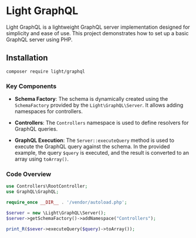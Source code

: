 # Light GraphQL

Light GraphQL is a lightweight GraphQL server implementation designed for simplicity and ease of use. This project demonstrates how to set up a basic GraphQL server using PHP.

## Installation

```
composer require light/graphql
```

### Key Components

- **Schema Factory**: The schema is dynamically created using the `SchemaFactory` provided by the `Light\GraphQL\Server`. It allows adding namespaces for controllers.
- **Controllers**: The `Controllers` namespace is used to define resolvers for GraphQL queries.

- **GraphQL Execution**: The `Server::executeQuery` method is used to execute the GraphQL query against the schema. In the provided example, the query `$query` is executed, and the result is converted to an array using `toArray()`.

### Code Overview


```php
use Controllers\RootController;
use GraphQL\GraphQL;

require_once __DIR__ . '/vendor/autoload.php';

$server = new \Light\GraphQL\Server();
$server->getSchemaFactory()->addNamespace("Controllers");

print_R($sever->executeQuery($query)->toArray());
```
